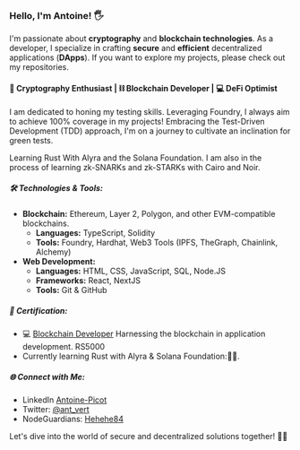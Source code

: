 ### Hello, I'm **Antoine**! 🖐️

I'm passionate about **cryptography** and **blockchain technologies**. As a developer, I specialize in crafting **secure** and **efficient** decentralized applications (**DApps**). If you want to explore my projects, please check out my repositories.

#### 🔐 Cryptography Enthusiast | ⛓️ Blockchain Developer | 💻 DeFi Optimist

I am dedicated to honing my testing skills. Leveraging Foundry, I always aim to achieve 100% coverage in my projects! 
Embracing the Test-Driven Development (TDD) approach, I'm on a journey to cultivate an inclination for green tests.

Learning Rust With Alyra and the Solana Foundation. I am also in the process of learning zk-SNARKs and zk-STARKs with Cairo and Noir.


##### 🛠️ Technologies & Tools:

- **Blockchain:** Ethereum, Layer 2, Polygon, and other EVM-compatible blockchains.
  - **Languages:** TypeScript, Solidity
  - **Tools:** Foundry, Hardhat, Web3 Tools (IPFS, TheGraph, Chainlink, Alchemy)
- **Web Development:**
  - **Languages:** HTML, CSS, JavaScript, SQL, Node.JS
  - **Frameworks:** React, NextJS
  - **Tools:** Git & GitHub
 
##### 📜 Certification:

- 💻 [Blockchain Developer](https://certificate.bcdiploma.com/check/4594C7785EC8CED64D48014E6F99A499F67B9DA59DA7FEFC9C11530AC1393A6Fc0VQNmhBK1lINDlLTDkrMW1uMEdNM2hmUGZLcXNFUWxoZ2pmM2dBVXZSU0RMSWxz) Harnessing the blockchain in application development. RS5000
- Currently learning Rust with Alyra & Solana Foundation:🪫🔋.

##### 🌐 Connect with Me:

- LinkedIn [Antoine-Picot](https://linkedin.com/in/antoine-picot-176320155/)
- Twitter: [@ant_vert](https://twitter.com/ant_vert)
- NodeGuardians: [Hehehe84](https://nodeguardians.io/character/f66a6db1c832)

Let's dive into the world of secure and decentralized solutions together! 💼🚀


